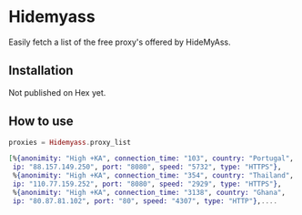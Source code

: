 # Hidemyass

Easily fetch a list of the free proxy's offered by HideMyAss.

## Installation

Not published on Hex yet.

## How to use

```elixir
proxies = Hidemyass.proxy_list

[%{anonimity: "High +KA", connection_time: "103", country: "Portugal",
 ip: "88.157.149.250", port: "8080", speed: "5732", type: "HTTPS"},
 %{anonimity: "High +KA", connection_time: "354", country: "Thailand",
 ip: "110.77.159.252", port: "8080", speed: "2929", type: "HTTPS"},
 %{anonimity: "High +KA", connection_time: "3138", country: "Ghana",
 ip: "80.87.81.102", port: "80", speed: "4307", type: "HTTP"},....
```

